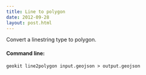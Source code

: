 ```yaml
---
title: Line to polygon
date: 2012-09-28
layout: post.html
---
```


Convert a linestring type to polygon.

#### Command line:

```geokit line2polygon input.geojson > output.geojson```